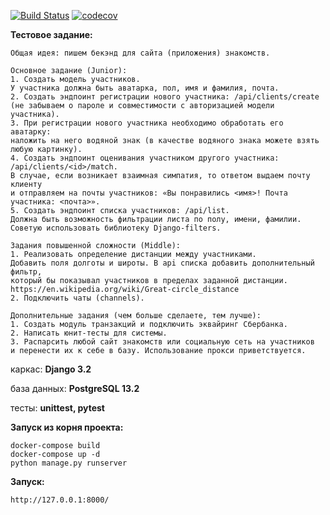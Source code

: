 [![Build Status](https://travis-ci.com/multiscripter/dating-django.svg?branch=master)](https://travis-ci.com/multiscripter/dating-django)
[![codecov](https://codecov.io/gh/multiscripter/dating-django/branch/master/graph/badge.svg?token=SN2RIT4DJH)](https://codecov.io/gh/multiscripter/dating-django)

**Тестовое задание:**
```
Общая идея: пишем бекэнд для сайта (приложения) знакомств.

Основное задание (Junior):
1. Создать модель участников. 
У участника должна быть аватарка, пол, имя и фамилия, почта.
2. Создать эндпоинт регистрации нового участника: /api/clients/create 
(не забываем о пароле и совместимости с авторизацией модели участника).
3. При регистрации нового участника необходимо обработать его аватарку: 
наложить на него водяной знак (в качестве водяного знака можете взять любую картинку).
4. Создать эндпоинт оценивания участником другого участника: /api/clients/<id>/match. 
В случае, если возникает взаимная симпатия, то ответом выдаем почту клиенту 
и отправляем на почты участников: «Вы понравились <имя>! Почта участника: <почта>».
5. Создать эндпоинт списка участников: /api/list. 
Должна быть возможность фильтрации листа по полу, имени, фамилии. 
Советую использовать библиотеку Django-filters.

Задания повышенной сложности (Middle):
1. Реализовать определение дистанции между участниками. 
Добавить поля долготы и широты. В api списка добавить дополнительный фильтр, 
который бы показывал участников в пределах заданной дистанции. 
https://en.wikipedia.org/wiki/Great-circle_distance
2. Подключить чаты (channels).

Дополнительные задания (чем больше сделаете, тем лучше):
1. Создать модуль транзакций и подключить эквайринг Сбербанка.
2. Написать юнит-тесты для системы.
3. Распарсить любой сайт знакомств или социальную сеть на участников 
и перенести их к себе в базу. Использование прокси приветствуется.
```
каркас: **Django 3.2**

база данных: **PostgreSQL 13.2**

тесты: **unittest, pytest**

**Запуск из корня проекта:**
```
docker-compose build
docker-compose up -d
python manage.py runserver
```
**Запуск:**
```
http://127.0.0.1:8000/
```